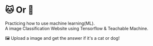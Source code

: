 ﻿# 🐱 Or 🐶
 
Practicing how to use machine learning(ML).<br>
A image Classification Website using Tensorflow & Teachable Machine.

🖼️ Upload a image and get the answer if it's a cat or dog!
